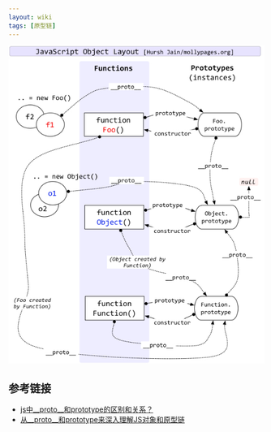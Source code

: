 ```yaml
---
layout: wiki
tags: [原型链]
---
```




![](/media/img/javascript/javascript_object_layout.jpg)


## 参考链接

* [js中__proto__和prototype的区别和关系？](https://www.zhihu.com/question/34183746)
* [从__proto__和prototype来深入理解JS对象和原型链](https://github.com/creeperyang/blog/issues/9)